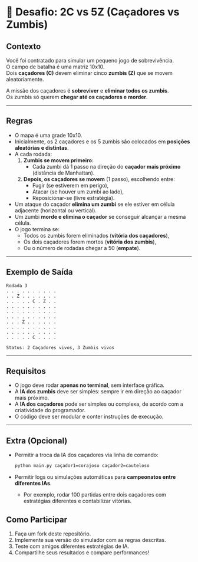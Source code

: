# 🧠 Desafio: 2C vs 5Z (Caçadores vs Zumbis)

## Contexto

Você foi contratado para simular um pequeno jogo de sobrevivência.  
O campo de batalha é uma matriz 10x10.  
Dois **caçadores (C)** devem eliminar cinco **zumbis (Z)** que se movem aleatoriamente.

A missão dos caçadores é **sobreviver** e **eliminar todos os zumbis**.  
Os zumbis só querem **chegar até os caçadores e morder**.

---

## Regras

- O mapa é uma grade 10x10.
- Inicialmente, os 2 caçadores e os 5 zumbis são colocados em **posições aleatórias e distintas**.
- A cada rodada:
  1. **Zumbis se movem primeiro**:
     - Cada zumbi dá 1 passo na direção do **caçador mais próximo** (distância de Manhattan).
  2. **Depois, os caçadores se movem** (1 passo), escolhendo entre:
     - Fugir (se estiverem em perigo),
     - Atacar (se houver um zumbi ao lado),
     - Reposicionar-se (livre estratégia).
- Um ataque do caçador **elimina um zumbi** se ele estiver em célula adjacente (horizontal ou vertical).
- Um zumbi **morde e elimina o caçador** se conseguir alcançar a mesma célula.
- O jogo termina se:
  - Todos os zumbis forem eliminados (**vitória dos caçadores**),
  - Os dois caçadores forem mortos (**vitória dos zumbis**),
  - Ou o número de rodadas chegar a 50 (**empate**).

---

## Exemplo de Saída

```text
Rodada 3
. . . . . . . . . .
. . Z . . . . . . .
. . . . . C . Z . .
. . . . . . . . . .
. . . . . . . . . .
. . . . . . . . . .
. . . Z . . . . . .
. . . . . . . . . .
. . . . . . . . . .
. . . . . C . . . .

Status: 2 Caçadores vivos, 3 Zumbis vivos
```

---

## Requisitos

- O jogo deve rodar **apenas no terminal**, sem interface gráfica.
- A **IA dos zumbis** deve ser simples: sempre ir em direção ao caçador mais próximo.
- A **IA dos caçadores** pode ser simples ou complexa, de acordo com a criatividade do programador.
- O código deve ser modular e conter instruções de execução.

---

## Extra (Opcional)

- Permitir a troca da IA dos caçadores via linha de comando:

  ```bash
  python main.py caçador1=corajoso caçador2=cauteloso
  ```

- Permitir logs ou simulações automáticas para **campeonatos entre diferentes IAs**.
  - Por exemplo, rodar 100 partidas entre dois caçadores com estratégias diferentes e contabilizar vitórias.

## Como Participar

1. Faça um fork deste repositório.
2. Implemente sua versão do simulador com as regras descritas.
3. Teste com amigos diferentes estratégias de IA.
4. Compartilhe seus resultados e compare performances!
